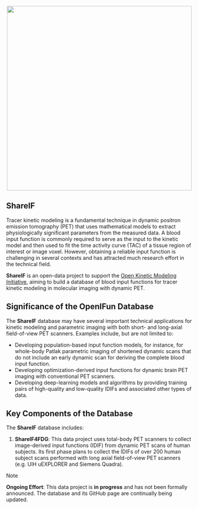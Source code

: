 <p align="center">
  <img src="https://github.com/user-attachments/assets/8c4089a7-3563-4973-9015-3a2b48ae98fc" width="500" >
</p>

## ShareIF

Tracer kinetic modeling is a fundamental technique in dynamic positron emission tomography (PET) that uses mathematical models to extract physiologically significant parameters from the measured data. A blood input function is commonly required to serve as the input to the kinetic model and then used to fit the time activity curve (TAC) of a tissue region of interest or image voxel. However, obtaining a reliable input function is challenging in several contexts and has attracted much research effort in the technical field.

**ShareIF** is an open-data project to support the [Open Kinetic Modeling Initiative](https://www.openkmi.org/), aiming to build a database of blood input functions for tracer kinetic modeling in molecular imaging with dynamic PET. 

## Significance of the OpenIFun Database

The **ShareIF** database may have several important technical applications for kinetic modeling and parametric imaging with both short- and long-axial field-of-view PET scanners. Examples include, but are not limited to:

- Developing population-based input function models, for instance, for whole-body Patlak parametric imaging of shortened dynamic scans that do not include an early dynamic scan for deriving the complete blood input function. 
- Developing optimization-derived input functions for dynamic brain PET imaging with conventional PET scanners. 
- Developing deep-learning models and algorithms by providing training pairs of high-quality and low-quality IDIFs and associated other types of data.

## Key Components of the Database

The **ShareIF** database includes:

1. **ShareIF4FDG**: This data project uses total-body PET scanners to collect image-derived input functions (IDIF) from dynamic PET scans of human subjects. Its first phase plans to collect the IDIFs of over 200 human subject scans performed with long axial field-of-view PET scanners (e.g. UIH uEXPLORER and Siemens Quadra).

>[!NOTE]
>**Ongoing Effort**: This data project is **in progress** and has not been formally announced. The database and its GitHub page are continually being updated.
